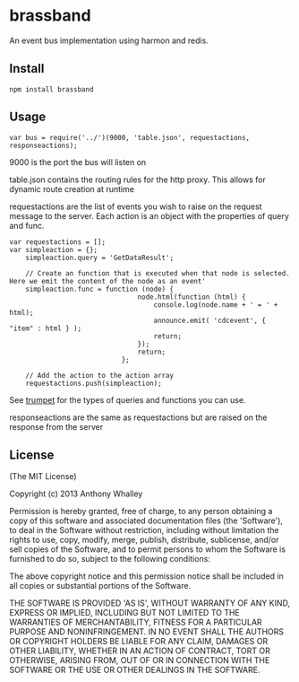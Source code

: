 # brassband

An event bus implementation using harmon and redis. 

## Install 

```
npm install brassband
```

## Usage

```
var bus = require('../')(9000, 'table.json', requestactions, responseactions);
```

9000 is the port the bus will listen on

table.json contains the routing rules for the http proxy.
This allows for dynamic route creation at runtime

requestactions are the list of events you wish to raise on the request message to the server.
Each action is an object with the properties of query and func.

```
var requestactions = [];
var simpleaction = {};
	simpleaction.query = 'GetDataResult';

	// Create an function that is executed when that node is selected. Here we emit the content of the node as an event' 
	simpleaction.func = function (node) {
								node.html(function (html) {
									console.log(node.name + ' = ' + html);
									announce.emit( 'cdcevent', { "item" : html } );
									return;
								});
								return;
							};
						 
	// Add the action to the action array
	requestactions.push(simpleaction);
```

See [trumpet](https://github.com/substack/node-trumpet#update) for the types of queries and functions you can use.
 
responseactions are the same as requestactions but are raised on the response from the server


## License

(The MIT License)

Copyright (c) 2013 Anthony Whalley

Permission is hereby granted, free of charge, to any person obtaining a copy of this software and associated documentation files (the 'Software'), to deal in the Software without restriction, including without limitation the rights to use, copy, modify, merge, publish, distribute, sublicense, and/or sell copies of the Software, and to permit persons to whom the Software is furnished to do so, subject to the following conditions:

The above copyright notice and this permission notice shall be included in all copies or substantial portions of the Software.

THE SOFTWARE IS PROVIDED 'AS IS', WITHOUT WARRANTY OF ANY KIND, EXPRESS OR IMPLIED, INCLUDING BUT NOT LIMITED TO THE WARRANTIES OF MERCHANTABILITY, FITNESS FOR A PARTICULAR PURPOSE AND NONINFRINGEMENT. IN NO EVENT SHALL THE AUTHORS OR COPYRIGHT HOLDERS BE LIABLE FOR ANY CLAIM, DAMAGES OR OTHER LIABILITY, WHETHER IN AN ACTION OF CONTRACT, TORT OR OTHERWISE, ARISING FROM, OUT OF OR IN CONNECTION WITH THE SOFTWARE OR THE USE OR OTHER DEALINGS IN THE SOFTWARE.
